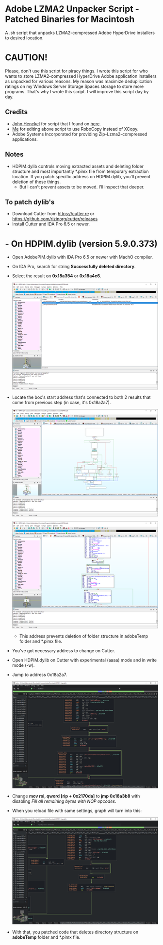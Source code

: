 # Adobe LZMA2 Unpacker Script - Patched Binaries for Macintosh
A .sh script that unpacks LZMA2-compressed Adobe HyperDrive installers to desired location.

# CAUTION!
Please, don't use this script for piracy things. I wrote this script for who wants to store LZMA2-compressed HyperDrive Adobe application installers as unpacked for various reasons. My reason was maximize deduplication ratings on my Windows Server Storage Spaces storage to store more programs. That's why I wrote this script. I will improve this script day by day.

## Credits
- [John Henckel](https://superuser.com/users/219506/john-henckel) for script that I found on [here](https://superuser.com/a/1537608/1256850).
- [Me](https://github.com/eflanili7881) for editing above script to use RoboCopy instead of XCopy.
- Adobe Systems Incorporated for providing Zip-Lzma2-compressed applications.

## Notes
- HDPIM.dylib controls moving extracted assets and deleting folder structure and most importantly *.pimx file from temporary extraction location. If you patch specific address on HDPIM.dylib, you'll prevent deletion of these things.
  - But I can't prevent assets to be moved. I'll inspect that deeper.

## To patch dylib's
- Download Cutter from https://cutter.re or https://github.com/rizinorg/cutter/releases
- Install Cutter and IDA Pro 6.5 or newer.
# - On HDPIM.dylib (version 5.9.0.373)
  - Open AdobePIM.dylib with IDA Pro 6.5 or newer with MachO compiler.
  - On IDA Pro, search for string **Successfully deleted directory**.
  - Select the result on **0x18a354** or **0x18a4c6**.

    ![image](./pictures/389207391-37f0de23-582c-410e-95fd-4e0bdece6d3b.png)

  - Locate the box's start address that's connected to both 2 results that come from previous step (in case, it's 0x18a2a7).

    ![image](./pictures/389207602-9843f85a-f609-4a9c-9c42-e0cdf74b0a88.png)

    ![image](./pictures/389207547-22c4bdc6-9edc-425d-91b9-ad147ab0d7c9.png)

    - This address prevents deletion of folder structure in adobeTemp folder and *.pimx file.
  - You've got necessary address to change on Cutter.
  - Open HDPIM.dylib on Cutter with experimental (aaaa) mode and in write mode (-w).
  - Jump to address 0x18a2a7.

    ![image](./pictures/389209887-0b00a7b3-15e0-450f-8512-dd5481590b37.png)

  - Change **mov rsi, qword [rip + 0x2170da]** to **jmp 0x18a3b8** with disabling *Fill all remaining bytes with NOP opcodes*.
  - When you reload file with same settings, graph will turn into this:
   
    ![image](./pictures/389210162-a99de453-b2d8-45d1-959e-a493f6e5ba89.png)

  - With that, you patched code that deletes directory structure on **adobeTemp** folder and *.pimx file.
